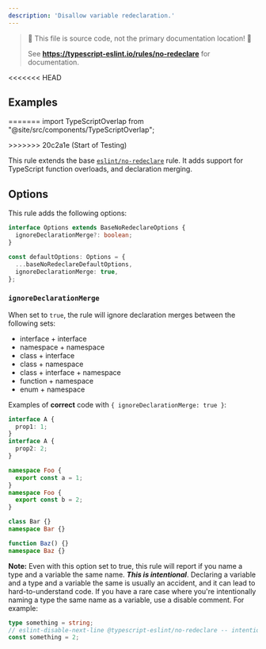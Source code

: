```yaml
---
description: 'Disallow variable redeclaration.'
---
```


> 🛑 This file is source code, not the primary documentation location! 🛑
>
> See **https://typescript-eslint.io/rules/no-redeclare** for documentation.

<<<<<<< HEAD
## Examples
=======
import TypeScriptOverlap from "@site/src/components/TypeScriptOverlap";

<TypeScriptOverlap />
>>>>>>> 20c2a1e (Start of Testing)

This rule extends the base [`eslint/no-redeclare`](https://eslint.org/docs/rules/no-redeclare) rule.
It adds support for TypeScript function overloads, and declaration merging.

## Options

This rule adds the following options:

```ts
interface Options extends BaseNoRedeclareOptions {
  ignoreDeclarationMerge?: boolean;
}

const defaultOptions: Options = {
  ...baseNoRedeclareDefaultOptions,
  ignoreDeclarationMerge: true,
};
```

### `ignoreDeclarationMerge`

When set to `true`, the rule will ignore declaration merges between the following sets:

- interface + interface
- namespace + namespace
- class + interface
- class + namespace
- class + interface + namespace
- function + namespace
- enum + namespace

Examples of **correct** code with `{ ignoreDeclarationMerge: true }`:

```ts
interface A {
  prop1: 1;
}
interface A {
  prop2: 2;
}

namespace Foo {
  export const a = 1;
}
namespace Foo {
  export const b = 2;
}

class Bar {}
namespace Bar {}

function Baz() {}
namespace Baz {}
```

**Note:** Even with this option set to true, this rule will report if you name a type and a variable the same name. **_This is intentional_**.
Declaring a variable and a type and a variable the same is usually an accident, and it can lead to hard-to-understand code.
If you have a rare case where you're intentionally naming a type the same name as a variable, use a disable comment. For example:

```ts
type something = string;
// eslint-disable-next-line @typescript-eslint/no-redeclare -- intentionally naming the variable the same as the type
const something = 2;
```
